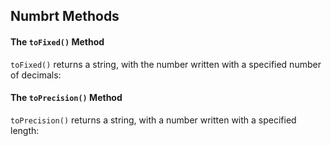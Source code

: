 ## Numbrt Methods

#### The `toFixed()` Method
 `toFixed()` returns a string, with the number written with a specified number of decimals:
 
 
#### The `toPrecision()` Method
`toPrecision()` returns a string, with a number written with a specified length:




